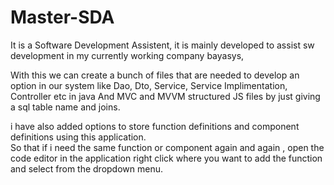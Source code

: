 # Master-SDA
It is a Software Development Assistent, it is mainly developed to assist sw development in my currently working company bayasys,   

With this we can create a bunch of files that are needed to develop an option in our system like Dao, Dto, Service, Service Implimentation, Controller etc in java 
And MVC and MVVM structured JS files by just giving a sql table name and joins.

i have also added options to store function definitions and component definitions using this application.  
So that if i need the same function or component again and again , open the code editor in the application right click where you want to add the function and select from the dropdown menu.

